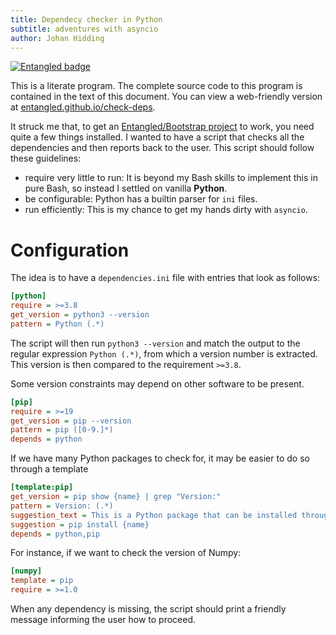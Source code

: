 ```yaml
---
title: Dependecy checker in Python
subtitle: adventures with asyncio
author: Johan Hidding
---
```


[![Entangled badge](https://img.shields.io/badge/entangled-Use%20the%20source!-%2300aeff)](https://entangled.github.io/)

This is a literate program. The complete source code to this program is contained in the text of this document. You can view a web-friendly version at [entangled.github.io/check-deps](https://entangled.github.io/check-deps).

It struck me that, to get an [Entangled/Bootstrap project](https://entangled.github.io/tutorial.html) to work, you need quite a few things installed. I wanted to have a script that checks all the dependencies and then reports back to the user. This script should follow these guidelines:

- require very little to run: It is beyond my Bash skills to implement this in pure Bash, so instead I settled on vanilla **Python**.
- be configurable: Python has a builtin parser for `ini` files.
- run efficiently: This is my chance to get my hands dirty with `asyncio`.

# Configuration
The idea is to have a `dependencies.ini` file with entries that look as follows:

``` {.ini file=dependencies.ini}
[python]
require = >=3.8
get_version = python3 --version
pattern = Python (.*)
```

The script will then run `python3 --version` and match the output to the regular expression `Python (.*)`, from which a version number is extracted. This version is then compared to the requirement `>=3.8`.

Some version constraints may depend on other software to be present.

``` {.ini file=dependencies.ini}
[pip]
require = >=19
get_version = pip --version
pattern = pip ([0-9.]*)
depends = python
```

If we have many Python packages to check for, it may be easier to do so through a template

``` {.ini file=dependencies.ini}
[template:pip]
get_version = pip show {name} | grep "Version:"
pattern = Version: (.*)
suggestion_text = This is a Python package that can be installed through pip.
suggestion = pip install {name}
depends = python,pip
```

For instance, if we want to check the version of Numpy:

``` {.ini file=dependencies.ini}
[numpy]
template = pip
require = >=1.0
```

When any dependency is missing, the script should print a friendly message informing the user how to proceed.
